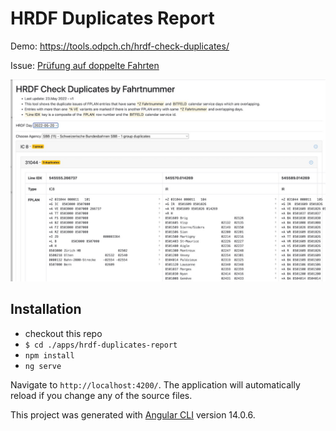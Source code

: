 # HRDF Duplicates Report

Demo: https://tools.odpch.ch/hrdf-check-duplicates/

Issue: [Prüfung auf doppelte Fahrten](https://github.com/openTdataCH/OJP-Showcase/issues/8)

![image](./docs/hrdf_check_duplicates_screenshot.jpg)

## Installation

- checkout this repo
- `$ cd ./apps/hrdf-duplicates-report`
- `npm install`
- `ng serve`

Navigate to `http://localhost:4200/`. The application will automatically reload if you change any of the source files.

This project was generated with [Angular CLI](https://github.com/angular/angular-cli) version 14.0.6.

